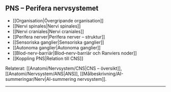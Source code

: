 ## PNS – Perifera nervsystemet

- [[Organisation|Övergripande organisation]]
- [[Nervi spinales|Nervi spinales]]
- [[Nervi craniales|Nervi craniales]]
- [[Perifera nerver|Perifera nerver – struktur]]
- [[Sensoriska ganglier|Sensoriska ganglier]]
- [[Autonoma ganglier|Autonoma ganglier]]
- [[Blod-nerv-barriär|Blod–nerv-barriär och Ranviers noder]]
- [[Koppling PNS|Relation till CNS]]

Relaterat: [[Anatomi/Nervsystem/CNS|CNS – översikt]], [[Anatomi/Nervsystem/ANS|ANS]], [[Målbeskrivning/AI-summeringar/Nerv|AI-summering nervsystem]].

---
